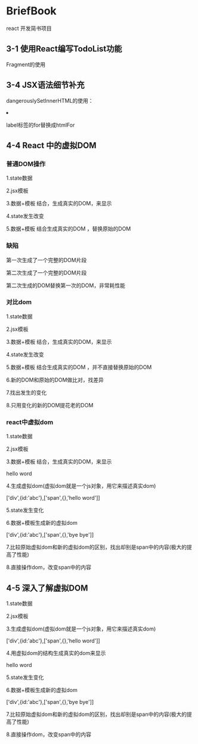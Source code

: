 # BriefBook

react 开发简书项目

<h2>3-1 使用React编写TodoList功能</h2>
<p>Fragment的使用</p>
<h2>3-4 JSX语法细节补充</h2>
<p>dangerouslySetInnerHTML的使用：<li dangerouslySetInnerHTML={{__html:item}}></li></p>
<p>label标签的for替换成htmlFor</p>
<h2>4-4 React 中的虚拟DOM</h2>
<h3>普通DOM操作</h3>
<p>1.state数据</p>
<p>2.jsx模板</p>
<p>3.数据+模板 结合，生成真实的DOM，来显示</p>
<p>4.state发生改变</p>
<p>5.数据+模板 结合生成真实的DOM ，替换原始的DOM</p>
<h3>缺陷</h3>
<p>第一次生成了一个完整的DOM片段</p>
<p>第二次生成了一个完整的DOM片段</p>
<p>第二次生成的DOM替换第一次的DOM，非常耗性能</p>
<h3>对比dom</h3>
<p>1.state数据</p>
<p>2.jsx模板</p>
<p>3.数据+模板 结合，生成真实的DOM，来显示</p>
<p>4.state发生改变</p>
<p>5.数据+模板 结合生成真实的DOM ，并不直接替换原始的DOM</p>
<p>6.新的DOM和原始的DOM做比对，找差异</p>
<p>7.找出发生的变化</p>
<p>8.只用变化的新的DOM提花老的DOM</p>

<h3>react中虚拟dom</h3>
<p>1.state数据</p>
<p>2.jsx模板</p>
<p>3.数据+模板 结合，生成真实的DOM，来显示</p>
<div id='abc'><span>hello word</span></div>
<p>4.生成虚拟dom(虚拟dom就是一个js对象，用它来描述真实dom)</p>
['div',{id:'abc'},['span',{},'hello word']]
<p>5.state发生变化</p>
<p>6.数据+模板生成新的虚拟dom</p>
['div',{id:'abc'},['span',{},'bye bye']]
<p>7.比较原始虚拟dom和新的虚拟dom的区别，找出却别是span中的内容(极大的提高了性能)</p>
<p>8.直接操作dom，改变span中的内容</p>

<h2>4-5 深入了解虚拟DOM</h2>
<p>1.state数据</p>
<p>2.jsx模板</p>

<p>3.生成虚拟dom(虚拟dom就是一个js对象，用它来描述真实dom)</p>
['div',{id:'abc'},['span',{},'hello word']]

<p>4.用虚拟dom的结构生成真实的dom来显示</p>
<div id='abc'><span>hello word</span></div>

<p>5.state发生变化</p>
<p>6.数据+模板生成新的虚拟dom</p>
['div',{id:'abc'},['span',{},'bye bye']]
<p>7.比较原始虚拟dom和新的虚拟dom的区别，找出却别是span中的内容(极大的提高了性能)</p>
<p>8.直接操作dom，改变span中的内容</p>
